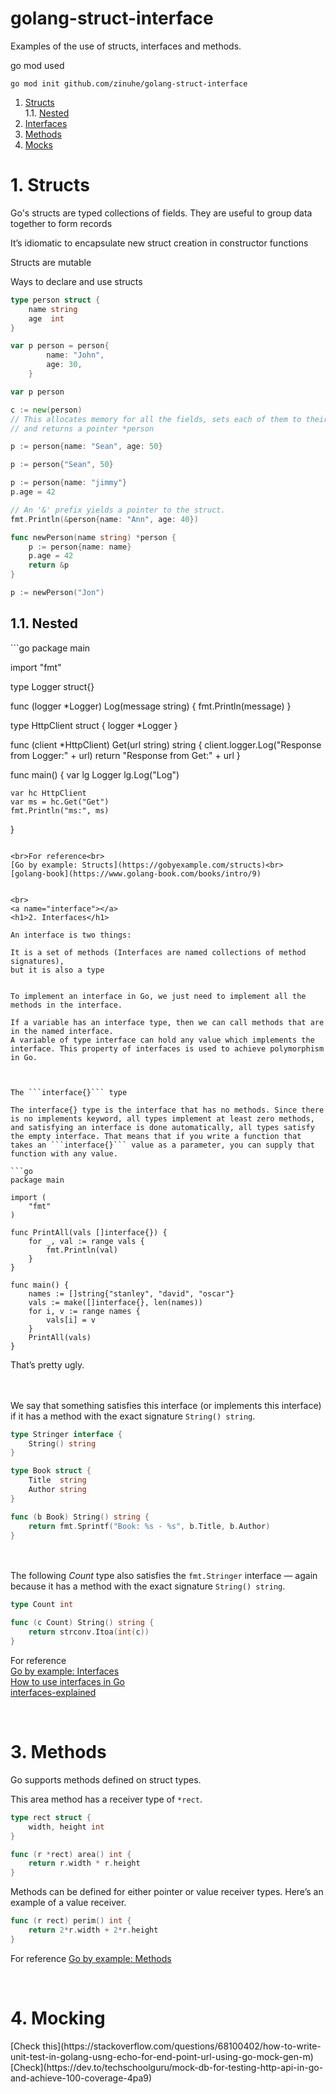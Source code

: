 # golang-struct-interface

Examples of the use of structs, interfaces and methods.

go mod used
```
go mod init github.com/zinuhe/golang-struct-interface
```

1. [Structs](#struct)<br>
1.1. [Nested](#structNested)
3. [Interfaces](#interface)
4. [Methods](#method)
5. [Mocks](#mock)

<a name="struct"></a>
<h1>1. Structs</h1>
Go's structs are typed collections of fields. They are useful to group data together to form records

It’s idiomatic to encapsulate new struct creation in constructor functions

Structs are mutable

Ways to declare and use structs<br>
```go
type person struct {
    name string
    age  int
}
```

```go
var p person = person{         
		name: "John",         
		age: 30,     
	}
```

```go
var p person
```

```go
c := new(person)
// This allocates memory for all the fields, sets each of them to their zero value 
// and returns a pointer *person
```

```go
p := person{name: "Sean", age: 50}
```

```go
p := person{"Sean", 50}
```

```go
p := person{name: "jimmy"}
p.age = 42
```

```go
// An '&' prefix yields a pointer to the struct.
fmt.Println(&person{name: "Ann", age: 40})
```

```go
func newPerson(name string) *person {
    p := person{name: name}
    p.age = 42
    return &p
}

p := newPerson("Jon")
```

<a name="structNested"></a>
<h2>1.1. Nested</h2>
```go
package main

import "fmt"

type Logger struct{}

func (logger *Logger) Log(message string) {
	fmt.Println(message)
}

type HttpClient struct {
	logger *Logger
}

func (client *HttpClient) Get(url string) string {
	client.logger.Log("Response from Logger:" + url)
	return "Response from Get:" + url
}

func main() {
	var lg Logger
        lg.Log("Log")

	var hc HttpClient
	var ms = hc.Get("Get")
	fmt.Println("ms:", ms)
}
```

<br>For reference<br>
[Go by example: Structs](https://gobyexample.com/structs)<br>
[golang-book](https://www.golang-book.com/books/intro/9)


<br>
<a name="interface"></a>
<h1>2. Interfaces</h1>

An interface is two things: 

It is a set of methods (Interfaces are named collections of method signatures), 
but it is also a type


To implement an interface in Go, we just need to implement all the methods in the interface.

If a variable has an interface type, then we can call methods that are in the named interface. 
A variable of type interface can hold any value which implements the interface. This property of interfaces is used to achieve polymorphism in Go.



The ```interface{}``` type

The interface{} type is the interface that has no methods. Since there is no implements keyword, all types implement at least zero methods, and satisfying an interface is done automatically, all types satisfy the empty interface. That means that if you write a function that takes an ```interface{}``` value as a parameter, you can supply that function with any value.

```go
package main

import (
    "fmt"
)

func PrintAll(vals []interface{}) {
    for _, val := range vals {
        fmt.Println(val)
    }
}

func main() {
    names := []string{"stanley", "david", "oscar"}
    vals := make([]interface{}, len(names))
    for i, v := range names {
        vals[i] = v
    }
    PrintAll(vals)
}
```
That’s pretty ugly.

<br><br>
We say that something satisfies this interface (or implements this interface) if it has a method with the exact signature ```String() string```.
```go
type Stringer interface {
    String() string
}

type Book struct {
    Title  string
    Author string
}

func (b Book) String() string {
    return fmt.Sprintf("Book: %s - %s", b.Title, b.Author)
}
```


<br><br>
The following *Count* type also satisfies the ```fmt.Stringer``` interface — again because it has a method with the exact signature ```String() string```.
```go
type Count int

func (c Count) String() string {
    return strconv.Itoa(int(c))
}
```


For reference<br>
[Go by example: Interfaces](https://gobyexample.com/interfaces)<br>
[How to use interfaces in Go](https://jordanorelli.com/post/32665860244/how-to-use-interfaces-in-go)<br>
[interfaces-explained](https://www.alexedwards.net/blog/interfaces-explained)


<br>
<a name="method"></a>
<h1>3. Methods</h1>

Go supports methods defined on struct types.

This area method has a receiver type of ```*rect```.

```go
type rect struct {
    width, height int
}

func (r *rect) area() int {
    return r.width * r.height
}
```

Methods can be defined for either pointer or value receiver types. Here’s an example of a value receiver.
```go
func (r rect) perim() int {
    return 2*r.width + 2*r.height
}
```

For reference [Go by example: Methods](https://gobyexample.com/methods)


<br>
<a name="mock"></a>
<h1>4. Mocking</h1>
[Check this](https://stackoverflow.com/questions/68100402/how-to-write-unit-test-in-golang-usng-echo-for-end-point-url-using-go-mock-gen-m)<br>
[Check](https://dev.to/techschoolguru/mock-db-for-testing-http-api-in-go-and-achieve-100-coverage-4pa9)<br>

